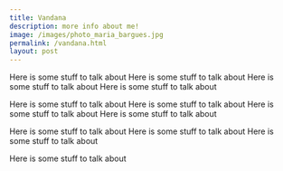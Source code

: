 ```yaml
---
title: Vandana
description: more info about me!
image: /images/photo_maria_bargues.jpg
permalink: /vandana.html
layout: post
---
```


Here is some stuff to talk about
Here is some stuff to talk about
Here is some stuff to talk about
Here is some stuff to talk about


Here is some stuff to talk about
Here is some stuff to talk about
Here is some stuff to talk about
Here is some stuff to talk about


Here is some stuff to talk about
Here is some stuff to talk about
Here is some stuff to talk about

Here is some stuff to talk about
